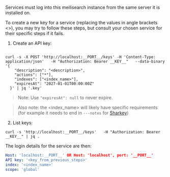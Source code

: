 Services must log into this meilisearch instance from the same server it is installed on.

To create a new key for a service (replacing the values in angle brackets <>), you may
try to follow these steps, but consult your chosen service for their specific steps if it fails.

1. Create an API key:
```shell

curl -s -X POST 'http://localhost:__PORT__/keys' -H 'Content-Type: application/json'   -H "Authorization: Bearer __KEY__"   --data-binary '{
    "description": "<description>",
    "actions": ["*"],
    "indexes": ["<index_name>"],
    "expiresAt": "2027-01-01T00:00:00Z"
  }' | jq '.key'

```
> Note: Use `"expiresAt": null` to never expire.

> Also note: the <index_name> will likely have specific requirements (for example it needs
 to end in `---notes` for [Sharkey](https://docs.joinsharkey.org/docs/customisation/meilisearch))

2. List keys:

```shell
curl -s 'http://localhost:__PORT__/keys'   -H "Authorization: Bearer __KEY__" | jq .
```

The login details for the service are then:
```yaml
Host: 'localhost:__PORT__' OR Host: 'localhost', port: '__PORT__'
API key: '<key_from_previous_steps>'
index: '<index_name>'
scope: 'global'
```
